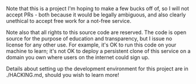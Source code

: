 Note that this is a project I'm hoping to make a few bucks off of, so I will not
accept PRs - both because it would be legally ambiguous, and also clearly
unethical to accept free work for a not-free service.

Note also that all rights to this source code are reserved. The code is open
source for the purpose of education and transparency, but I issue no license for
any other use. For example, it's OK to run this code on your machine to learn;
it's not OK to deploy a persistent clone of this service on a domain you own
where users on the internet could sign up.

Details about setting up the development environment for this project are in
./HACKING.md, should you wish to learn more!
